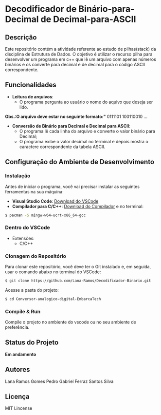 # Decodificador de Binário-para-Decimal  de Decimal-para-ASCII
 
## Descrição

Este repositório contém a atividade referente ao estudo de pilhas(stack) da disciplina de Estrutura de Dados. O objetivo é utilizar o recurso pilha para desenvolver um programa em c++ que lê um arquivo com apenas números binários e os converte para decimal e de decimal para o código ASCII correspondente.

## Funcionalidades

- **Leitura de arquivos**:
  - O programa pergunta ao usuário o nome do aquivo que deseja ser lido.
  
 **Obs.:O arquivo deve estar no seguinte formato:"**
0111101
100110010
    ...

- **Conversão de Binário para Decimal e Decimal para ASCII**:
  - O programa lê cada linha do arquivo e converte o valor binário para Decimal;
  - O programa exibe o valor decimal no terminal e depois mostra o caractere correspondente da tabela ASCII.

## Configuração do Ambiente de Desenvolvimento

### Instalação

Antes de iniciar o programa, você vai precisar instalar as seguintes ferramentas na sua máquina:

- **Visual Studio Code**: [Download do VSCode](https://code.visualstudio.com/download)
- **Compilador para C/C++**: [Download do Compilador](msys2-x86_64-20250221.exe) e no terminal:
```bash
$ pacman -S mingw-w64-ucrt-x86_64-gcc
```

### Dentro do VSCode

- Extensões: 
  - C/C++


### Clonagem do Repositório

Para clonar este repositório, você deve ter o Git instalado e, em seguida, usar o comando abaixo no terminal do VSCode:

```bash
$ git clone https://github.com/Lana-Ramos/Decodificador-Binario.git
```

Acesse a pasta do projeto:

```bash
$ cd Conversor-analogico-digital-EmbarcaTech
```

### Compile & Run

Compile o projeto no ambiente do vscode ou no seu ambiente de preferência.

## Status do Projeto

**Em andamento**

## Autores

Lana Ramos Gomes
Pedro Gabriel Ferraz Santos Silva

## Licença

MIT Lincense

